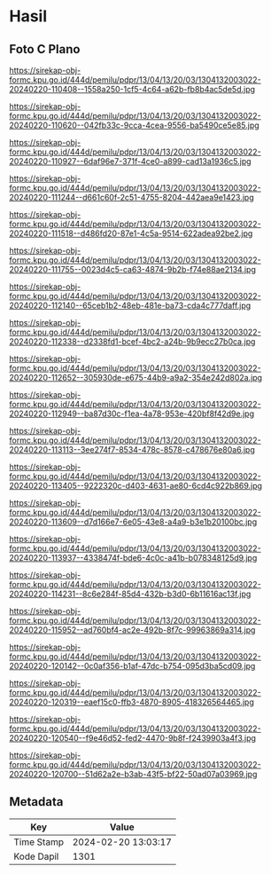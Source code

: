 # Hasil

## Foto C Plano

https://sirekap-obj-formc.kpu.go.id/444d/pemilu/pdpr/13/04/13/20/03/1304132003022-20240220-110408--1558a250-1cf5-4c64-a62b-fb8b4ac5de5d.jpg

https://sirekap-obj-formc.kpu.go.id/444d/pemilu/pdpr/13/04/13/20/03/1304132003022-20240220-110620--042fb33c-9cca-4cea-9556-ba5490ce5e85.jpg

https://sirekap-obj-formc.kpu.go.id/444d/pemilu/pdpr/13/04/13/20/03/1304132003022-20240220-110927--6daf96e7-371f-4ce0-a899-cad13a1936c5.jpg

https://sirekap-obj-formc.kpu.go.id/444d/pemilu/pdpr/13/04/13/20/03/1304132003022-20240220-111244--d661c60f-2c51-4755-8204-442aea9e1423.jpg

https://sirekap-obj-formc.kpu.go.id/444d/pemilu/pdpr/13/04/13/20/03/1304132003022-20240220-111518--d486fd20-87e1-4c5a-9514-622adea92be2.jpg

https://sirekap-obj-formc.kpu.go.id/444d/pemilu/pdpr/13/04/13/20/03/1304132003022-20240220-111755--0023d4c5-ca63-4874-9b2b-f74e88ae2134.jpg

https://sirekap-obj-formc.kpu.go.id/444d/pemilu/pdpr/13/04/13/20/03/1304132003022-20240220-112140--65ceb1b2-48eb-481e-ba73-cda4c777daff.jpg

https://sirekap-obj-formc.kpu.go.id/444d/pemilu/pdpr/13/04/13/20/03/1304132003022-20240220-112338--d2338fd1-bcef-4bc2-a24b-9b9ecc27b0ca.jpg

https://sirekap-obj-formc.kpu.go.id/444d/pemilu/pdpr/13/04/13/20/03/1304132003022-20240220-112652--305930de-e675-44b9-a9a2-354e242d802a.jpg

https://sirekap-obj-formc.kpu.go.id/444d/pemilu/pdpr/13/04/13/20/03/1304132003022-20240220-112949--ba87d30c-f1ea-4a78-953e-420bf8f42d9e.jpg

https://sirekap-obj-formc.kpu.go.id/444d/pemilu/pdpr/13/04/13/20/03/1304132003022-20240220-113113--3ee274f7-8534-478c-8578-c478676e80a6.jpg

https://sirekap-obj-formc.kpu.go.id/444d/pemilu/pdpr/13/04/13/20/03/1304132003022-20240220-113405--9222320c-d403-4631-ae80-6cd4c922b869.jpg

https://sirekap-obj-formc.kpu.go.id/444d/pemilu/pdpr/13/04/13/20/03/1304132003022-20240220-113609--d7d166e7-6e05-43e8-a4a9-b3e1b20100bc.jpg

https://sirekap-obj-formc.kpu.go.id/444d/pemilu/pdpr/13/04/13/20/03/1304132003022-20240220-113937--4338474f-bde6-4c0c-a41b-b078348125d9.jpg

https://sirekap-obj-formc.kpu.go.id/444d/pemilu/pdpr/13/04/13/20/03/1304132003022-20240220-114231--8c6e284f-85d4-432b-b3d0-6b11616ac13f.jpg

https://sirekap-obj-formc.kpu.go.id/444d/pemilu/pdpr/13/04/13/20/03/1304132003022-20240220-115952--ad760bf4-ac2e-492b-8f7c-99963869a314.jpg

https://sirekap-obj-formc.kpu.go.id/444d/pemilu/pdpr/13/04/13/20/03/1304132003022-20240220-120142--0c0af356-b1af-47dc-b754-095d3ba5cd09.jpg

https://sirekap-obj-formc.kpu.go.id/444d/pemilu/pdpr/13/04/13/20/03/1304132003022-20240220-120319--eaef15c0-ffb3-4870-8905-418326564465.jpg

https://sirekap-obj-formc.kpu.go.id/444d/pemilu/pdpr/13/04/13/20/03/1304132003022-20240220-120540--f9e46d52-fed2-4470-9b8f-f2439903a4f3.jpg

https://sirekap-obj-formc.kpu.go.id/444d/pemilu/pdpr/13/04/13/20/03/1304132003022-20240220-120700--51d62a2e-b3ab-43f5-bf22-50ad07a03969.jpg


## Metadata

| Key        | Value               |
| ---------- | ------------------- |
| Time Stamp | 2024-02-20 13:03:17 |
| Kode Dapil | 1301                |



